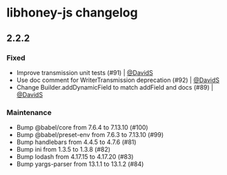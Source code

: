 # libhoney-js changelog

## 2.2.2

### Fixed

-   Improve transmission unit tests (#91) | [@DavidS](https://github.com/DavidS)
-   Use doc comment for WriterTransmission deprecation (#92) | [@DavidS](https://github.com/DavidS)
-   Change Builder.addDynamicField to match addField and docs (#89) | [@DavidS](https://github.com/DavidS)

### Maintenance

-   Bump @babel/core from 7.6.4 to 7.13.10 (#100)
-   Bump @babel/preset-env from 7.6.3 to 7.13.10 (#99)
-   Bump handlebars from 4.4.5 to 4.7.6 (#81)
-   Bump ini from 1.3.5 to 1.3.8 (#82)
-   Bump lodash from 4.17.15 to 4.17.20 (#83)
-   Bump yargs-parser from 13.1.1 to 13.1.2 (#84)
